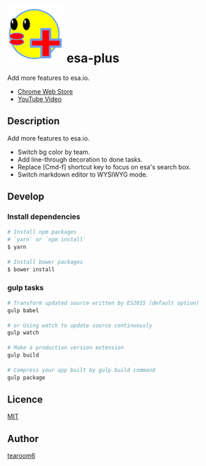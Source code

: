 # ![icon](./app/images/icon-128.png) esa-plus

Add more features to esa.io.

- [Chrome Web Store](https://chrome.google.com/webstore/detail/esa-plus/mamfaeimjhohmgiijfdhbdonbdmpeofc)
- [YouTube Video](https://youtu.be/X7MXNGfU7zw)


## Description

Add more features to esa.io.

- Switch bg color by team.
- Add line-through decoration to done tasks.
- Replace [Cmd-f] shortcut key to focus on esa's search box.
- Switch markdown editor to WYSIWYG mode.


## Develop

### Install dependencies

```sh
# Install npm packages
# `yarn` or `npm install`
$ yarn

# Install bower packages
$ bower install
```

### gulp tasks

```sh
# Transform updated source written by ES2015 (default option)
gulp babel

# or Using watch to update source continuously
gulp watch

# Make a production version extension
gulp build

# Compress your app built by gulp build command
gulp package
```


## Licence

[MIT](https://github.com/tearoom6/esa-plus/blob/master/LICENSE)

## Author

[tearoom6](https://github.com/tearoom6)

